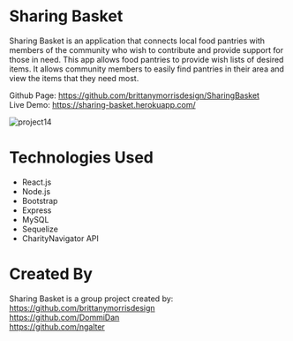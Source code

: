# Sharing Basket
Sharing Basket is an application that connects local food pantries with members of the community who wish to contribute and provide support for those in need. This app allows food pantries to provide wish lists of desired items. It allows community members to easily find pantries in their area and view the items that they need most.

Github Page: https://github.com/brittanymorrisdesign/SharingBasket </br>
Live Demo: https://sharing-basket.herokuapp.com/ </br>

![project14](https://user-images.githubusercontent.com/44029053/81513112-f0a0ce00-92f3-11ea-81d4-3ee5fcd4ecae.png)

# Technologies Used
* React.js
* Node.js
* Bootstrap
* Express
* MySQL
* Sequelize
* CharityNavigator API

# Created By
Sharing Basket is a group project created by: </br>
https://github.com/brittanymorrisdesign </br>
https://github.com/DommiDan </br>
https://github.com/ngalter </br>

